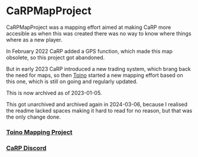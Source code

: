 # CaRPMapProject

CaRPMapProject was a mapping effort aimed at making CaRP more accesible as when this was created there was no way to know where things where as a new player.

In February 2022 CaRP added a GPS function, which made this map obsolete, so this project got abandoned.

But in early 2023 CaRP introduced a new trading system, which brang back the need for maps, so then [Toino](https://toino.net/) started a new mapping effort based on this one, which is still on going and regularly updated.

This is now archived as of 2023-01-05.

This got unarchived and archived again in 2024-03-06, because I realised the readme lacked spaces making it hard to read for no reason, but that was the only change done.

### [Toino Mapping Project](https://github.com/joaoferreira-git/CaRP-Interactive-Map-Project)

### [CaRP Discord](https://discord.gg/AQPyyGddfX)

